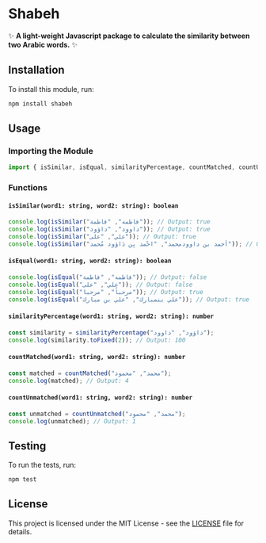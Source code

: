 # Shabeh

✨ **A light-weight Javascript package to calculate the similarity between two Arabic words.** ✨

## Installation

To install this module, run:

```bash
npm install shabeh
```

## Usage

### Importing the Module

```typescript
import { isSimilar, isEqual, similarityPercentage, countMatched, countUnmatched } from 'shabeh';
```

### Functions

#### `isSimilar(word1: string, word2: string): boolean`

```typescript
console.log(isSimilar("فاطمه", "فاطمة")); // Output: true
console.log(isSimilar("داوود", "داؤود")); // Output: true
console.log(isSimilar("علي", "على")); // Output: true
console.log(isSimilar("أحمد بن داوودمحمد", "احْمد بِن دَاؤود مُحمد")); // Output: true
```

#### `isEqual(word1: string, word2: string): boolean`

```typescript
console.log(isEqual("فاطمه", "فاطمة")); // Output: false
console.log(isEqual("علي", "على")); // Output: false
console.log(isEqual("مرحباً", "مرحبا")); // Output: true
console.log(isEqual("علي بنمبارك", "علي بن مبارك")); // Output: true
```

#### `similarityPercentage(word1: string, word2: string): number`

```typescript
const similarity = similarityPercentage("داؤود", "داوود");
console.log(similarity.toFixed(2)); // Output: 100
```

#### `countMatched(word1: string, word2: string): number`

```typescript
const matched = countMatched("محمد", "محمود");
console.log(matched); // Output: 4
```

#### `countUnmatched(word1: string, word2: string): number`

```typescript
const unmatched = countUnmatched("محمد", "محمود");
console.log(unmatched); // Output: 1
```

## Testing

To run the tests, run:

```bash
npm test
```

## License

This project is licensed under the MIT License - see the [LICENSE](LICENSE) file for details.